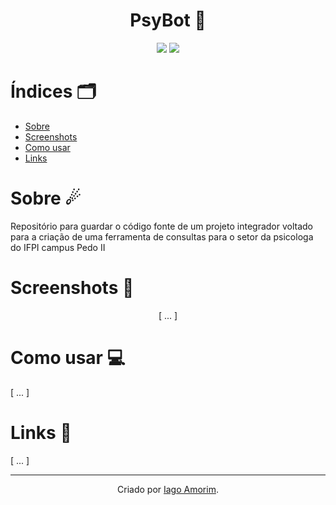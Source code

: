 <h1 align="center"> PsyBot 🤖</h1>
<div align="center">
  
<img src="https://img.shields.io/badge/Python-FFD43B?style=for-the-badge&logo=python&logoColor=blue "/>
<img src="https://img.shields.io/badge/Django-092E20?style=for-the-badge&logo=django&logoColor=green
"/>
  
</div>


# Índices 🗂
* [Sobre](#sobre-)
* [Screenshots](#screenshots-)
* [Como usar](#como-usar-)
* [Links](#links-)

# Sobre ☄

Repositório para guardar o código fonte de um projeto integrador voltado para a criação de uma ferramenta de consultas para o setor da psicologa do IFPI campus Pedo II

# Screenshots 📸
<div display="inline" align="center">

[ ... ]

</div>

# Como usar 💻

[ ... ]

# Links 🔗

[ ... ]

<hr>
<div align="center">

Criado por [Iago Amorim](https://github.com/danonep2).

</div>
